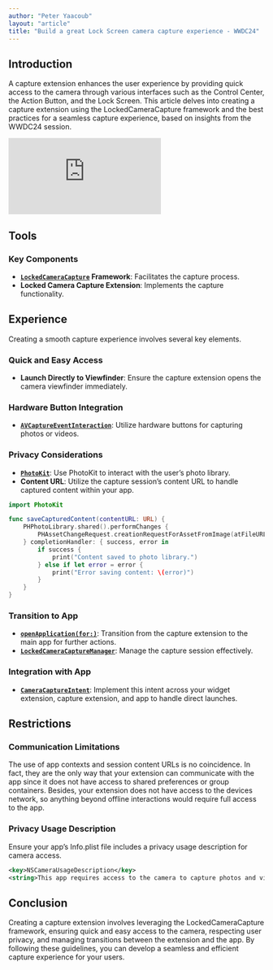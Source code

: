 ```yaml
---
author: "Peter Yaacoub"
layout: "article"
title: "Build a great Lock Screen camera capture experience - WWDC24"
---
```


## Introduction

A capture extension enhances the user experience by providing quick access to the camera through various interfaces such as the Control Center, the Action Button, and the Lock Screen. This article delves into creating a capture extension using the LockedCameraCapture framework and the best practices for a seamless capture experience, based on insights from the WWDC24 session.

<iframe allowfullscreen allow="accelerometer; autoplay; clipboard-write; encrypted-media; gyroscope; picture-in-picture" class="youtube" frameborder="0" src="https://www.youtube.com/embed/l1beJxAYli0?si=90PQo75mTRi22p2R" title="YouTube video player"></iframe>

## Tools

### Key Components

- **[`LockedCameraCapture`](https://developer.apple.com/documentation/lockedcameracapture) Framework**: Facilitates the capture process.
- **Locked Camera Capture Extension**: Implements the capture functionality.

## Experience

Creating a smooth capture experience involves several key elements.

### Quick and Easy Access

- **Launch Directly to Viewfinder**: Ensure the capture extension opens the camera viewfinder immediately.

### Hardware Button Integration

- **[`AVCaptureEventInteraction`](https://developer.apple.com/documentation/avkit/avcaptureeventinteraction)**: Utilize hardware buttons for capturing photos or videos.

### Privacy Considerations

- **[`PhotoKit`](https://developer.apple.com/documentation/photokit)**: Use PhotoKit to interact with the user’s photo library.
- **Content URL**: Utilize the capture session’s content URL to handle captured content within your app.

```swift
import PhotoKit

func saveCapturedContent(contentURL: URL) {
    PHPhotoLibrary.shared().performChanges {
        PHAssetChangeRequest.creationRequestForAssetFromImage(atFileURL: contentURL)
    } completionHandler: { success, error in
        if success {
            print("Content saved to photo library.")
        } else if let error = error {
            print("Error saving content: \(error)")
        }
    }
}
```

### Transition to App

- **[`openApplication(for:)`](https://developer.apple.com/documentation/lockedcameracapture/lockedcameracapturesession/openapplication(for:))**: Transition from the capture extension to the main app for further actions.
- **[`LockedCameraCaptureManager`](https://developer.apple.com/documentation/lockedcameracapture/lockedcameracapturemanager)**: Manage the capture session effectively.

### Integration with App

- **[`CameraCaptureIntent`](https://developer.apple.com/documentation/appintents/cameracaptureintent)**: Implement this intent across your widget extension, capture extension, and app to handle direct launches.

## Restrictions

### Communication Limitations

The use of app contexts and session content URLs is no coincidence. In fact, they are the only way that your extension can communicate with the app since it does not have access to shared preferences or group containers. Besides, your extension does not have access to the devices network, so anything beyond offline interactions would require full access to the app.

### Privacy Usage Description

Ensure your app’s Info.plist file includes a privacy usage description for camera access.

```xml
<key>NSCameraUsageDescription</key>
<string>This app requires access to the camera to capture photos and videos.</string>
```

## Conclusion

Creating a capture extension involves leveraging the LockedCameraCapture framework, ensuring quick and easy access to the camera, respecting user privacy, and managing transitions between the extension and the app. By following these guidelines, you can develop a seamless and efficient capture experience for your users.
